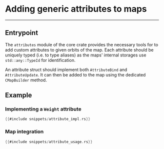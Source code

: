 # Adding generic attributes to maps

---

## Entrypoint

The `attributes` module of the core crate provides the necessary tools for to add custom attributes
to given orbits of the map. Each attribute should be uniquely typed (i.e. to type aliases) as the
maps' internal storages use `std::any::TypeId` for identification. 

An attribute struct should implement both `AttributeBind` and `AttributeUpdate`. It can then be
added to the map using the dedicated `CMapBuilder` method.

## Example

### Implementing a `Weight` attribute

```rust
{{#include snippets/attribute_impl.rs}}
```


### Map integration

```rust
{{#include snippets/attribute_usage.rs}}
```


